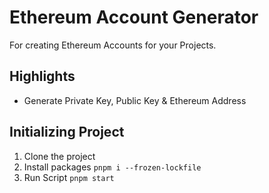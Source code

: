 # Ethereum Account Generator
For creating Ethereum Accounts for your Projects.

## Highlights
- Generate Private Key, Public Key & Ethereum Address

## Initializing Project
1. Clone the project
2. Install packages `pnpm i --frozen-lockfile`
3. Run Script `pnpm start`
